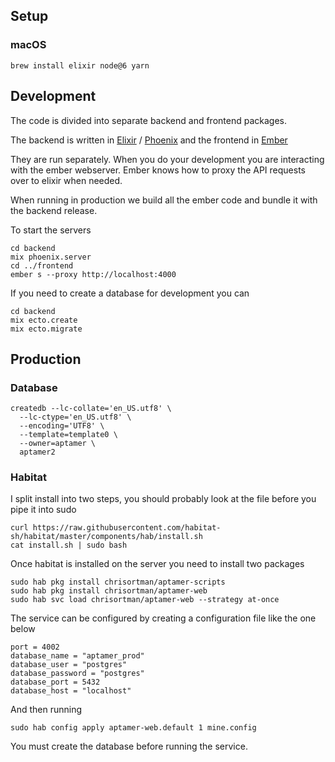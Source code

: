 ## Setup

### macOS

```
brew install elixir node@6 yarn
```

## Development

The code is divided into separate backend and frontend packages.

The backend is written in [Elixir](http://elixir-lang.org) / 
[Phoenix](http://phoenixframework.org) and the frontend in 
[Ember](http://emberjs.com)

They are run separately. When you do your development you are interacting
with the ember webserver. Ember knows how to proxy the API requests over
to elixir when needed.

When running in production we build all the ember code and bundle it
with the backend release.

To start the servers

```
cd backend
mix phoenix.server
cd ../frontend
ember s --proxy http://localhost:4000
```

If you need to create a database for development you can

```
cd backend
mix ecto.create
mix ecto.migrate
```

## Production

### Database

```
createdb --lc-collate='en_US.utf8' \
  --lc-ctype='en_US.utf8' \
  --encoding='UTF8' \
  --template=template0 \
  --owner=aptamer \
  aptamer2

```

### Habitat

I split install into two steps, you should probably look at the file before you pipe it into
sudo

```
curl https://raw.githubusercontent.com/habitat-sh/habitat/master/components/hab/install.sh
cat install.sh | sudo bash
```

Once habitat is installed on the server you need to install two
packages

```
sudo hab pkg install chrisortman/aptamer-scripts
sudo hab pkg install chrisortman/aptamer-web
sudo hab svc load chrisortman/aptamer-web --strategy at-once
```

The service can be configured by creating a configuration file
like the one below

```
port = 4002
database_name = "aptamer_prod"
database_user = "postgres"
database_password = "postgres"
database_port = 5432
database_host = "localhost"
```

And then running 

```
sudo hab config apply aptamer-web.default 1 mine.config
```

You must create the database before running the service.
